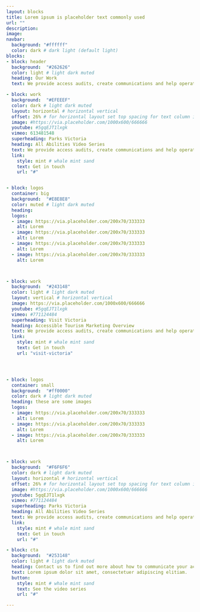 ```yaml
---
layout: blocks
title: Lorem ipsum is placeholder text commonly used
url: ""
description:
image:
navbar:
  background: "#ffffff"
  color: dark # dark light (default light)
blocks:
- block: header
  background:  "#262626"
  color: light # light dark muted
  heading: Our Work
  text: We provide access audits, create communications and help operators  meet more visitors.

- block: work
  background:  "#EFEEEF"
  color: dark # light dark muted
  layout: horizontal # horizontal vertical
  offset: 26% # for horizontal layout set top spacing for text column in percentages eg 25%
  image: #https://via.placeholder.com/1000x600/666666
  youtube: #5gqEJT1lxgk
  vimeo: 613481548
  superheading: Parks Victoria
  heading: All Abilities Video Series
  text: We provide access audits, create communications and help operators  meet more visitors.
  link:
    style: mint # whale mint sand
    text: Get in touch
    url: "#"


- block: logos
  container: big
  background:  "#E8E8E8"
  color: muted # light dark muted
  heading:
  logos:
  - image: https://via.placeholder.com/200x70/333333
    alt: Lorem
  - image: https://via.placeholder.com/200x70/333333
    alt: Lorem
  - image: https://via.placeholder.com/200x70/333333
    alt: Lorem
  - image: https://via.placeholder.com/200x70/333333
    alt: Lorem



- block: work
  background:  "#243148"
  color: light # light dark muted
  layout: vertical # horizontal vertical
  image: https://via.placeholder.com/1000x600/666666
  youtube: #5gqEJT1lxgk
  vimeo: #771124484
  superheading: Visit Victoria
  heading: Accessible Tourism Marketing Overview
  text: We provide access audits, create communications and help operators  meet more visitors.
  link:
    style: mint # whale mint sand
    text: Get in touch
    url: "visit-victoria"




- block: logos
  container: small
  background:  "#ff0000"
  color: dark # light dark muted
  heading: these are some images
  logos:
  - image: https://via.placeholder.com/200x70/333333
    alt: Lorem
  - image: https://via.placeholder.com/200x70/333333
    alt: Lorem
  - image: https://via.placeholder.com/200x70/333333
    alt: Lorem



- block: work
  background:  "#F6F6F6"
  color: dark # light dark muted
  layout: horizontal # horizontal vertical
  offset: 26% # for horizontal layout set top spacing for text column in percentages eg 25%
  image: #https://via.placeholder.com/1000x600/666666
  youtube: 5gqEJT1lxgk
  vimeo: #771124484
  superheading: Parks Victoria
  heading: All Abilities Video Series
  text: We provide access audits, create communications and help operators  meet more visitors.
  link:
    style: mint # whale mint sand
    text: Get in touch
    url: "#"

- block: cta
  background:  "#253148"
  color: light # light dark muted
  heading: Contact us to find out more about how to communicate your access
  text: Lorem ipsum dolor sit amet, consectetuer adipiscing elitiam.
  button:
    style: mint # whale mint sand
    text: See the video series
    url: "#"

---
```

